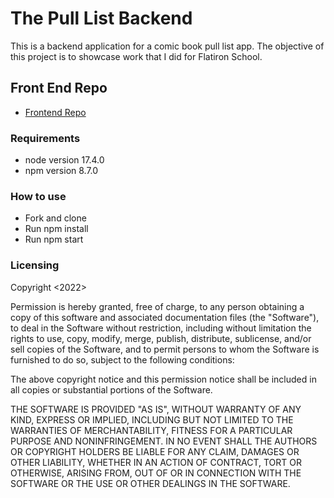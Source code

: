 # The Pull List Backend
This is a backend application for a comic book pull list app. The objective of this project is to showcase work that I did for Flatiron School.

## Front End Repo
- [Frontend Repo](https://github.com/nlsteadman/the-pull-list)

### Requirements
* node version 17.4.0
* npm version 8.7.0


### How to use
- Fork and clone
- Run npm install
- Run npm start

### Licensing
Copyright <2022> <COPYRIGHT HOLDER>

Permission is hereby granted, free of charge, to any person obtaining a copy of this software and associated documentation files (the "Software"), to deal in the Software without restriction, including without limitation the rights to use, copy, modify, merge, publish, distribute, sublicense, and/or sell copies of the Software, and to permit persons to whom the Software is furnished to do so, subject to the following conditions:

The above copyright notice and this permission notice shall be included in all copies or substantial portions of the Software.

THE SOFTWARE IS PROVIDED "AS IS", WITHOUT WARRANTY OF ANY KIND, EXPRESS OR IMPLIED, INCLUDING BUT NOT LIMITED TO THE WARRANTIES OF MERCHANTABILITY, FITNESS FOR A PARTICULAR PURPOSE AND NONINFRINGEMENT. IN NO EVENT SHALL THE AUTHORS OR COPYRIGHT HOLDERS BE LIABLE FOR ANY CLAIM, DAMAGES OR OTHER LIABILITY, WHETHER IN AN ACTION OF CONTRACT, TORT OR OTHERWISE, ARISING FROM, OUT OF OR IN CONNECTION WITH THE SOFTWARE OR THE USE OR OTHER DEALINGS IN THE SOFTWARE.
